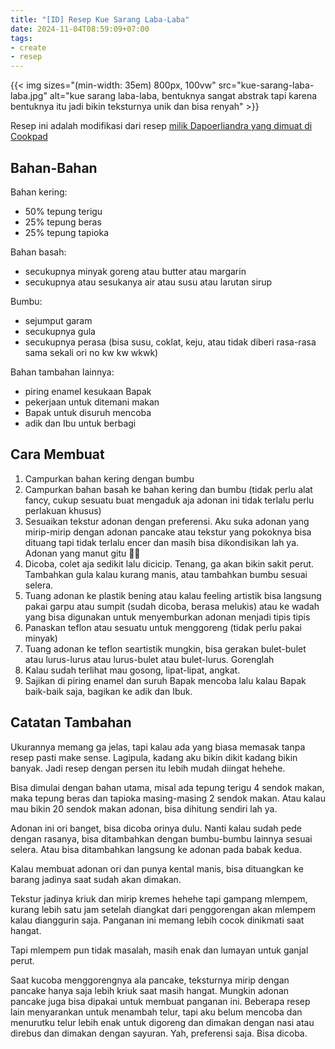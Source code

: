 ```yaml
---
title: "[ID] Resep Kue Sarang Laba-Laba"
date: 2024-11-04T08:59:09+07:00
tags:
- create
- resep
---
```


{{< img sizes="(min-width: 35em) 800px, 100vw" src="kue-sarang-laba-laba.jpg" alt="kue sarang laba-laba, bentuknya sangat abstrak tapi karena bentuknya itu jadi bikin teksturnya unik dan bisa renyah" >}}

Resep ini adalah modifikasi dari resep [milik Dapoerliandra yang dimuat di Cookpad](https://cookpad.com/id/resep/16647409-kue-jaring-laba-laba-takaran-sendok)

## Bahan-Bahan
Bahan kering:
- 50% tepung terigu
- 25% tepung beras
- 25% tepung tapioka

Bahan basah:
- secukupnya minyak goreng atau butter atau margarin
- secukupnya atau sesukanya air atau susu atau larutan sirup

Bumbu:
- sejumput garam
- secukupnya gula
- secukupnya perasa (bisa susu, coklat, keju, atau tidak diberi rasa-rasa sama sekali ori no kw kw wkwk)

Bahan tambahan lainnya:
- piring enamel kesukaan Bapak
- pekerjaan untuk ditemani makan
- Bapak untuk disuruh mencoba
- adik dan Ibu untuk berbagi


## Cara Membuat
1. Campurkan bahan kering dengan bumbu
2. Campurkan bahan basah ke bahan kering dan bumbu (tidak perlu alat fancy, cukup sesuatu buat mengaduk aja adonan ini tidak terlalu perlu perlakuan khusus)
3. Sesuaikan tekstur adonan dengan preferensi. Aku suka adonan yang mirip-mirip dengan adonan pancake atau tekstur yang pokoknya bisa dituang tapi tidak terlalu encer dan masih bisa dikondisikan lah ya. Adonan yang manut gitu 😬😬
4. Dicoba, colet aja sedikit lalu dicicip. Tenang, ga akan bikin sakit perut. Tambahkan gula kalau kurang manis, atau tambahkan bumbu sesuai selera.
5. Tuang adonan ke plastik bening atau kalau feeling artistik bisa langsung pakai garpu atau sumpit (sudah dicoba, berasa melukis) atau ke wadah yang bisa digunakan untuk menyemburkan adonan menjadi tipis tipis
6. Panaskan teflon atau sesuatu untuk menggoreng (tidak perlu pakai minyak)
7. Tuang adonan ke teflon seartistik mungkin, bisa gerakan bulet-bulet atau lurus-lurus atau lurus-bulet atau bulet-lurus. Gorenglah
8. Kalau sudah terlihat mau gosong, lipat-lipat, angkat.
9. Sajikan di piring enamel dan suruh Bapak mencoba lalu kalau Bapak baik-baik saja, bagikan ke adik dan Ibuk.

## Catatan Tambahan
Ukurannya memang ga jelas, tapi kalau ada yang biasa memasak tanpa resep pasti make sense. Lagipula, kadang aku bikin dikit kadang bikin banyak. Jadi resep dengan persen itu lebih mudah diingat hehehe.

Bisa dimulai dengan bahan utama, misal ada tepung terigu 4 sendok makan, maka tepung beras dan tapioka masing-masing 2 sendok makan. Atau kalau mau bikin 20 sendok makan adonan, bisa dihitung sendiri lah ya.

Adonan ini ori banget, bisa dicoba orinya dulu. Nanti kalau sudah pede dengan rasanya, bisa ditambahkan dengan bumbu-bumbu lainnya sesuai selera. Atau bisa ditambahkan langsung ke adonan pada babak kedua. 

Kalau membuat adonan ori dan punya kental manis, bisa dituangkan ke barang jadinya saat sudah akan dimakan.

Tekstur jadinya kriuk dan mirip kremes hehehe tapi gampang mlempem, kurang lebih satu jam setelah diangkat dari penggorengan akan mlempem kalau dianggurin saja. Panganan ini memang lebih cocok dinikmati saat hangat.

Tapi mlempem pun tidak masalah, masih enak dan lumayan untuk ganjal perut. 

Saat kucoba menggorengnya ala pancake, teksturnya mirip dengan pancake hanya saja lebih kriuk saat masih hangat. Mungkin adonan pancake juga bisa dipakai untuk membuat panganan ini. Beberapa resep lain menyarankan untuk menambah telur, tapi aku belum mencoba dan menurutku telur lebih enak untuk digoreng dan dimakan dengan nasi atau direbus dan dimakan dengan sayuran. Yah, preferensi saja. Bisa dicoba.
